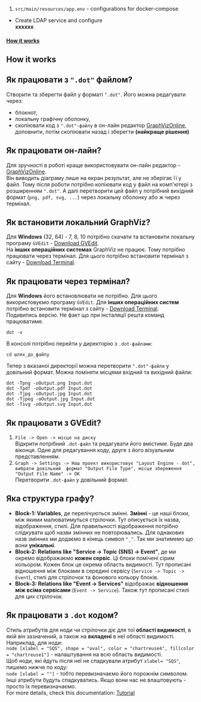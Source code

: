 1. `src/main/resources/app.env` - configurations for docker-compose
- Create LDAP service and configure  
<b> xxxxxx </b>
#### [How it works ](#user-content-how-it-works)
## How it works

## Як працювати з `".dot"` файлом?
Створити та зберегти файл у форматі `".dot"`. Його можна редагувати через:
 - блокнот,
 - локальну графічну оболонку,
 - скопіювати код з `".dot"-файлу` в он-лайн редактор 
 [GraphVizOnline](https://dreampuf.github.io/GraphvizOnline/), доповнити, потім скопіювати назад і 
 зберегти <b>(найкраще рішення)</b>

## Як працювати он-лайн?
Для зручності в роботі краще використовувати он-лайн редактор - 
[GraphVizOnline](https://dreampuf.github.io/GraphvizOnline/).	
Він виводить діаграму лише на екран результат, але не зберігає її у файл. Тому після роботи 
потрібно копіювати код у файл на комп'ютері з розширенням `".dot"`. А далі перетворити цей файл 
у потрібний вихідний формат (`png, pdf, svg, ...`) через локальну оболонку або ж через термінал.

## Як встановити локальний GraphViz?
Для <b>Windows</b> (32, 64) -  7, 8, 10  потрібно скачати та встановити локальну програму `GVEdit`  -
[Download GVEdit](https://www.softsalad.ru/software/razrabotka-po/instrumenty/graphviz).  
На <b>інших операційних системах</b> GraphViz не працює. Тому потрібно працювати через термінал. Для
цього потрібно встановити термінал з сайту - 
[Download Terminal](https://graphviz.org/download/).

## Як працювати через термінал?
Для <b>Windows</b> його встановлювати не потрібно. Для цього використовуємо програму `GVEdit`. 
Для <b>інших операційних систем</b> потрібно встановити термінал з сайту - 
[Download Terminal](https://graphviz.org/download/).  
Подивитись версію. Не факт що при інсталяції решта команд працюватиме.
```
dot -v
```
В консолі потрібно перейти у директорію з `.dot-файлами`:
```
cd шлях_до_файлу
```
Тепер з вказаної директорії можна перетворити `".dot"-файли` у довільний формат. Можна поміняти 
місцями вхідний та вихідний файли:
```
dot -Tpng -oOutput.png Input.dot
dot -Tpdf -oOutput.pdf Input.dot
dot -Tjpg -oOutput.jpg Input.dot
dot -Tjpeg -oOutput.jpg Input.dot
dot -Tsvg -oOutput.svg Input.dot
```

## Як працювати з GVEdit?
1. `File -> Open -> місце на диску`  
Відкрити потрібний `.dot-файл` та редагувати його вмістиме. Буде два віконця. Одне для редагування 
коду, друге з його візуальним представленням.  
2. `Graph -> Settings -> Наш проект використовує "Layout Engine - dot", вибрати довільний 
формат "Output File Type", місце збереження "Output File Name" -> OK`  
Перетворити `.dot-файл` у довільний формат.

## Яка структура графу?
- **Block-1: Variables**, де перелічуються змінні. <b>Змінні</b> - це наші блоки, між якими 
малюватимуться стрілочки. 
Тут описується їх назва, відображення, стилі. Для правильності відображення потрібно 
слідкувати щоб назви змінних не повторювались. Для однакових назв змінних ми додаємо в 
кінець символ `"_"`. Так ми знатимемо що вони <b>унікальні</b>.
- **Block-2: Relations like "Service -> Topic (SNS) -> Event"**, де ми окремо відображаємо
<b>кожен сервіс</b>. Ці блоки помічені сірим кольором. Кожен блок це окрема область видимості. 
Тут прописані відношення між блоками в середині 
сервісу (`Service -> Topic -> Event`), стилі для стрілочок та фонового кольору блоків.
- **Block-3: Relations like "Event -> Services"** відображає <b>відношення між всіма сервісами</b>
 (`Event -> Service`). Також тут прописані стилі для цих стрілочок.

## Як працювати з `.dot` кодом?
Стиль атрибутів для ноди чи стрілочки діє для тої <b>області видимості</b>, в якій він зазначений, 
а також на <b>вкладені</b> в неї області видимості. Наприклад, для ноди:   
`node [xlabel = "SQS", shape = "oval", color = "chartreuse4", fillcolor = "chartreuse1"]` -
 налаштування на всю область видимості.  
Щоб ноди, які йдуть після неї не спадкували атрибут `xlabel= "SQS"`, пишемо нижче по коду:  
`node [xlabel = ""]` - тобто перевизначаємо його порожнім символом.  
Інші атрибути будуть спадкуватись. Якщо вони нас не влаштовують - просто їх перевизначаємо.  
For more details, check this documentation:
[Tutorial](https://rich-iannone.github.io/DiagrammeR/graphviz_and_mermaid.html#colors)
